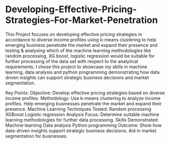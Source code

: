 # Developing-Effective-Pricing-Strategies-For-Market-Penetration

This Project focuses on developing effective pricing strategies in accordance to diverse income profiles using k-means clustering to help emerging business penetrate the market and expand their presence and testing & analysing which of the machine learning methodologies like random processing, XG boost, logistic regression would be suitable for further processing of the data set with respect to the analytical requirements. I chose this project to showcase my skills in machine learning, data analysis and python programming demonstrating how data driven insights can support strategic business decisions and market segmentation.


Key Points:
Objective: Develop effective pricing strategies based on diverse income profiles.
Methodology:
Use k-means clustering to analyze income profiles.
Help emerging businesses penetrate the market and expand their presence.
Machine Learning Techniques Tested:
Random processing
XGBoost
Logistic regression
Analysis Focus:
Determine suitable machine learning methodologies for further data processing.
Skills Demonstrated:
Machine learning
Data analysis
Python programming
Outcome:
Show how data-driven insights support strategic business decisions.
Aid in market segmentation for businesses.
